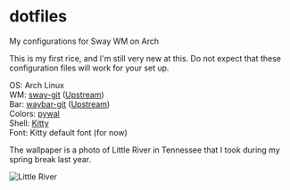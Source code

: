 # dotfiles
My configurations for Sway WM on Arch

This is my first rice, and I'm still very new at this. Do not expect that these configuration files will work for your set up.

OS: Arch Linux<br />
WM: [sway-git](https://aur.archlinux.org/packages/sway-git/) ([Upstream](https://swaywm.org))<br />
Bar: [waybar-git](https://aur.archlinux.org/packages/waybar-git) ([Upstream](https://github.com/Alexays/Waybar/))<br />
Colors: [pywal](https://github.com/dylanaraps/pywal)<br />
Shell: [Kitty](https://github.com/kovidgoyal/kitty)<br />
Font: Kitty default font (for now)

The wallpaper is a photo of Little River in Tennessee that I took during my spring break last year.

![Little River](/images/DSC_0140_edit.jpg?raw=true)
